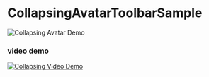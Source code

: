# CollapsingAvatarToolbarSample

![Collapsing Avatar Demo](https://github.com/SergeyBurlaka/CollapsingAvatarToolbarSample/blob/develop/art/ezgif-4-62b880a21427.gif)

### video demo
[![Collapsing Video Demo](https://i9.ytimg.com/vi/BA1y5opJ62Q/mq2.jpg?sqp=CITBot8F&rs=AOn4CLBVxApB56fndiSrYmZlaHVD872l5A)](https://youtu.be/BA1y5opJ62Q)
